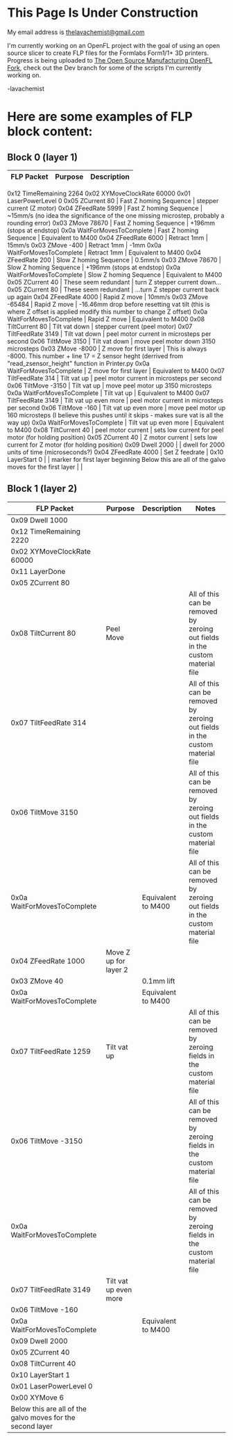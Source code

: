 # This Page Is Under Construction

My email address is [thelavachemist@gmail.com](mailto:thelavachemist@gmail.com)

I'm currently working on an OpenFL project with the goal of using an open source slicer to create FLP files for the Formlabs Form1/1+ 3D printers. Progress is being uploaded to [The Open Source Manufacturing OpenFL Fork](https://github.com/opensourcemanufacturing/OpenFL), check out the Dev branch for some of the scripts I'm currently working on.

-lavachemist

# Here are some examples of FLP block content:

## Block 0 (layer 1)

FLP Packet  | Purpose | Description
---------------------------------------- | -------------------- |----------------------
0x12 TimeRemaining 2264
0x02 XYMoveClockRate 60000
0x01 LaserPowerLevel 0
0x05 ZCurrent 80 | Fast Z homing Sequence | stepper current (Z motor)
0x04 ZFeedRate 5999 | Fast Z homing Sequence | ~15mm/s (no idea the significance of the one missing microstep, probably a rounding error)
0x03 ZMove 78670 | Fast Z homing Sequence | +196mm (stops at endstop)
0x0a WaitForMovesToComplete  | Fast Z homing Sequence | Equivalent to M400
0x04 ZFeedRate 6000 | Retract 1mm | 15mm/s
0x03 ZMove -400 | Retract 1mm | -1mm
0x0a WaitForMovesToComplete  | Retract 1mm | Equivalent to M400
0x04 ZFeedRate 200 | Slow Z homing Sequence | 0.5mm/s
0x03 ZMove 78670 | Slow Z homing Sequence | +196mm (stops at endstop)
0x0a WaitForMovesToComplete  | Slow Z homing Sequence | Equivalent to M400
0x05 ZCurrent 40 | These seem redundant | turn Z stepper current down…
0x05 ZCurrent 80 | These seem redundant | …turn Z stepper current back up again
0x04 ZFeedRate 4000 | Rapid Z move | 10mm/s 
0x03 ZMove -65484 | Rapid Z move | -16.46mm drop before resetting vat tilt (this is where Z offset is applied modify this number to change Z offset)
0x0a WaitForMovesToComplete  | Rapid Z move | Equivalent to M400
0x08 TiltCurrent 80 | Tilt vat down | stepper current (peel motor)
0x07 TiltFeedRate 3149 | Tilt vat down | peel motor current in microsteps per second
0x06 TiltMove 3150 | Tilt vat down | move peel motor down 3150 microsteps
0x03 ZMove -8000 | Z move for first layer | This is always -8000. This number + line 17 = Z sensor heght (derrived from "read_zsensor_height" function in Printer.py
0x0a WaitForMovesToComplete  | Z move for first layer | Equivalent to M400
0x07 TiltFeedRate 314 | Tilt vat up | peel motor current in microsteps per second
0x06 TiltMove -3150 | Tilt vat up | move peel motor up 3150 microsteps
0x0a WaitForMovesToComplete  | Tilt vat up | Equivalent to M400
0x07 TiltFeedRate 3149 | Tilt vat up even more | peel motor current in microsteps per second
0x06 TiltMove -160 | Tilt vat up even more | move peel motor up 160 microsteps (I believe this pushes until it skips - makes sure vat is all the way up)
0x0a WaitForMovesToComplete  | Tilt vat up even more | Equivalent to M400
0x08 TiltCurrent 40 | peel motor current | sets low current for peel motor (for holding position)
0x05 ZCurrent 40 | Z motor current | sets low current for Z motor (for holding position)
0x09 Dwell 2000 |  | dwell for 2000 units of time (microseconds?)
0x04 ZFeedRate 4000 | Set Z feedrate | 
0x10 LayerStart 0 |  | marker for first layer beginning
Below this are all of the galvo moves for the first layer |  | 

## Block 1 (layer 2)

FLP Packet  | Purpose | Description | Notes
---------------------------- | -------------------------------- | ------------------------------------- | ------------------------------------------------------------------------------------------
0x09 Dwell 1000 |  |  | 
0x12 TimeRemaining 2220 |  |  | 
0x02 XYMoveClockRate 60000 |  |  | 
0x11 LayerDone  |  |  | 
0x05 ZCurrent 80 |  |  | 
0x08 TiltCurrent 80 | Peel Move |  | All of this can be removed by zeroing out fields in the custom material file
0x07 TiltFeedRate 314 |  |  | All of this can be removed by zeroing out fields in the custom material file
0x06 TiltMove 3150 |  |  | All of this can be removed by zeroing out fields in the custom material file
0x0a WaitForMovesToComplete  |  | Equivalent to M400 | All of this can be removed by zeroing out fields in the custom material file
0x04 ZFeedRate 1000 | Move Z up for layer 2 |  | 
0x03 ZMove 40 |  | 0.1mm lift | 
0x0a WaitForMovesToComplete  |  | Equivalent to M400 | 
0x07 TiltFeedRate 1259 | Tilt vat up |  | All of this can be removed by zeroing fields in the custom material file
0x06 TiltMove -3150 |  |  | All of this can be removed by zeroing fields in the custom material file
0x0a WaitForMovesToComplete  |  |  | All of this can be removed by zeroing fields in the custom material file
0x07 TiltFeedRate 3149 | Tilt vat up even more |  | 
0x06 TiltMove -160 |  |  | 
0x0a WaitForMovesToComplete  |  | Equivalent to M400 | 
0x09 Dwell 2000 |  |  | 
0x05 ZCurrent 40 |  |  | 
0x08 TiltCurrent 40 |  |  | 
0x10 LayerStart 1 |  |  | 
0x01 LaserPowerLevel 0 |  |  | 
0x00 XYMove 6 |  |  | 
Below this are all of the galvo moves for the second layer |  |  | 

